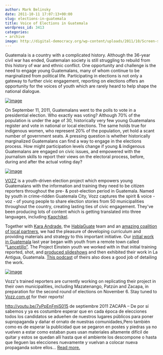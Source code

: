 ```yaml
---
author: Mark Belinsky
date: 2011-10-11 17:07:13+00:00
slug: elections-in-guatemala
title: Voice of Elections in Guatemala
wordpress_id: 3413
categories:
- archive
image: http://digital-democracy.org/wp-content/uploads/2011/10/Screen-shot-2011-10-13-at-7.54.40-PM-300x238.png
---
```


Guatemala is a country with a complicated history. Although the 36-year civil war has ended, Guatemalan society is still struggling to rebuild from this history of war and ethnic conflict. One opportunity and challenge is the need to engage young Guatemalans, many of whom continue to be marginalized from political life. Participating in elections is not only a gateway to further civic engagement, reporting on elections offers an opportunity for the voices of youth which are rarely heard to help shape the national dialogue.


[![image](http://digital-democracy.org/wp-content/uploads/2011/10/Screen-shot-2011-10-13-at-7.54.40-PM-300x238.png)](http://vozz.com.gt/posts/35-reporteros-de-vozz-salen-al-mundo)


On September 11, 2011, Guatemalans went to the polls to vote in a presidential election. Who exactly was voting? Although 70% of the population is under the age of 30, historically very few young Guatemalans register and vote in national or local elections. The same holds true for indigenous women, who represent 20% of the population, yet hold a scant number of government seats. A pressing question is whether historically marginalized Guatemalans can find a way to engage in the elections process. How might participation levels change if young & indigenous Guatemalans are engaged on civic issues, and empowered with the journalism skills to report their views on the electoral process, before, during and after the actual voting day?

[![image](http://digital-democracy.org/wp-content/uploads/2011/10/vozz-banner_v2-210x300.jpg)](http://en.vozz.com.gt/)

[VOZZ](http://en.vozz.com.gt/) is a youth-driven election project which empowers young Guatemalans with the information and training they need to be citizen reporters throughout the pre- & post-election period in Guatemala. Named by youth in crime-ridden Guatemala City, Vozz captures the spirit & voice - voz - of young people to share election stories from 50 municipalities throughout the country, creating lasting ties of civic engagement. They've been producing lots of content which is getting translated into three languages, including [Kaqchikel](http://ka.vozz.com.gt).

Together with [Kara Andrade](http://karaandrade.com/), the [HablaGuate](http://hablaguate.com/) team and an [amazing coalition of local partners](http://en.vozz.com.gt/pages/38-collaborators), we had the pleasure of developing curriculum and providing materials and strategy to this important initiative. Our [initial work in Guatemala](/archive/introducing-project-einstein-guatemala/) last year began with youth from a remote town called “[Lancetillo”](http://lancetillo.hablaguate.com/). The Project Einstein youth we worked with in that initial training reported, shot, and [produced slideshows](https://secure.flickr.com/photos/digitaldemocracy/sets/72157624024422043/with/4785687266/) and then exhibited their work in La Antigua, Guatemala. [This podcast](http://globalvoicesonline.org/2011/10/01/global-voices-podcast-4-together-we-rise/) of theirs also does a good job of detailing the work.


[![image](http://digital-democracy.org/wp-content/uploads/2011/10/Screen-shot-2011-10-13-at-7.54.07-PM-300x200.png)](http://vozz.com.gt/posts/32-empezamos-con-animo)


Vozz's trained reporters are currently working on replicating their project in their own municipalities, including Mazatenango, Patzún and Zacapa, in preparation for the second round of elections on November 6. Stay tuned to [Vozz.com.gt](http://en.vozz.com.gt) for their reports!

http://youtu.be/7yPpEnFmjS015 de septiembre 2011 ZACAPA – De por sí sabemos y ya es costumbre esperar que en cada época de elecciones todos los candidatos se adueñen de nuestros lugares públicos para poner supropaganda y dañar el ornato de nuestras comunidades,Pero también como es de esperar la publicidad que se pegaron en postes y piedras ya no vuelven a estar como estaban pues usan materiales altamente difícil de quitar y estos se quedan allí hasta que el ambiente los descompone o hasta que lleguen las elecciones nuevamente y vuelvan a colocar nueva propaganda sobre ellos... [Read more.](http://vozz.com.gt/videos/45-basura-electoral)
